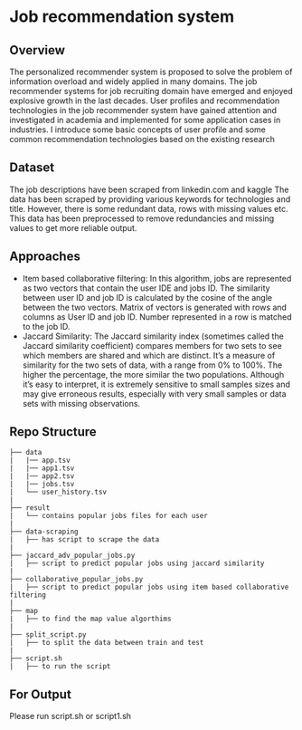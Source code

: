 # Job recommendation system

## Overview
The personalized recommender system is proposed to solve the problem of information overload and widely applied in many domains. The job recommender systems for job recruiting domain have emerged and enjoyed explosive growth in the last decades. User profiles and recommendation technologies in the job recommender system have gained attention and investigated in academia and implemented for some application cases in industries. I introduce some basic concepts of user profile and some common recommendation technologies based on the existing research

## Dataset
The job descriptions have been scraped from linkedin.com and kaggle 
The data has been scraped by providing various keywords for technologies and title. However, there is some redundant data, rows with missing values etc.
This data has been preprocessed to remove redundancies and missing values to get more reliable output.

## Approaches
* Item based collaborative filtering:
In this algorithm, jobs are represented as two vectors that contain the user IDE and jobs ID. The similarity between user ID and job ID is calculated by the cosine of the angle between the two vectors. Matrix of vectors is generated with rows and columns as User ID and job ID. Number represented in a row is matched to the job ID.
* Jaccard Similarity:
The Jaccard similarity index (sometimes called the Jaccard similarity coefficient) compares members for two sets to see which members are shared and which are distinct. It’s a measure of similarity for the two sets of data, with a range from 0% to 100%. The higher the percentage, the more similar the two populations. Although it’s easy to interpret, it is extremely sensitive to small samples sizes and may give erroneous results, especially with very small samples or data sets with missing observations.

## Repo Structure
```
├── data
|   |── app.tsv
|   |── app1.tsv
|   |── app2.tsv
|   |── jobs.tsv
|   └── user_history.tsv
|
├── result
|   └── contains popular jobs files for each user
|
├── data-scraping
|   ├── has script to scrape the data
|
├── jaccard_adv_popular_jobs.py
|   ├── script to predict popular jobs using jaccard similarity
|
├── collaborative_popular_jobs.py
|   ├── script to predict popular jobs using item based collaborative filtering
|
├── map
|   ├── to find the map value algorthims
|
├── split_script.py
|   ├── to split the data between train and test
|
├── script.sh
|   ├── to run the script
```
## For Output
Please run script.sh or script1.sh

